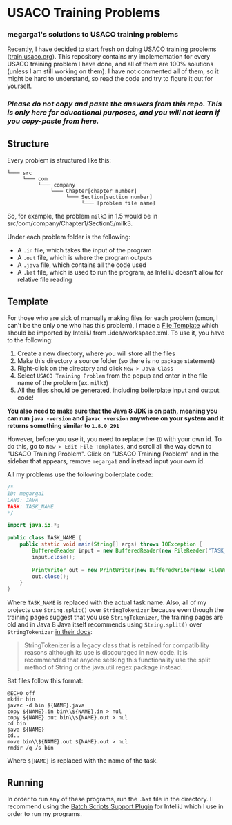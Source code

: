# USACO Training Problems
### megarga1's solutions to USACO training problems

Recently, I have decided to start fresh on doing USACO training problems ([train.usaco.org](https://train.usaco.org/)). 
This repository contains my implementation for every USACO training problem I have done, and all of them are 100%
solutions (unless I am still working on them). I have not commented all of them, so it might be hard to understand,
so read the code and try to figure it out for yourself.

### *Please do not copy and paste the answers from this repo. This is only here for educational purposes, and you will not learn if you copy-paste from here.*

## Structure

Every problem is structured like this:
```text
└─── src
     └─── com
          └─── company
              └─── Chapter[chapter number]
                   └─── Section[section number]
                        └─── [problem file name]
```
So, for example, the problem `milk3` in 1.5 would be in src/com/company/Chapter1/Section5/milk3.

Under each problem folder is the following:
- A `.in` file, which takes the input of the program
- A `.out` file, which is where the program outputs
- A `.java` file, which contains all the code used
- A `.bat` file, which is used to run the program, as IntelliJ doesn't allow for relative file reading

## Template

For those who are sick of manually making files for each problem (cmon, I can't be the only one who has this problem), 
I made a [File Template](https://www.jetbrains.com/help/idea/using-file-and-code-templates.html) which should be 
imported by IntelliJ from .idea/workspace.xml. To use it, you have to the following:
1. Create a new directory, where you will store all the files
2. Make this directory a source folder (so there is no `package` statement)
3. Right-click on the directory and click `New > Java Class`
4. Select `USACO Training Problem` from the popup and enter in the file name of the problem (ex. `milk3`)
5. All the files should be generated, including boilerplate input and output code!

**You also need to make sure that the Java 8 JDK is on path, meaning you can run `java -version` and `javac -version`
anywhere on your system and it returns something similar to `1.8.0_291`**

However, before you use it, you need to replace the `ID` with your own id. To do this, go to `New > Edit File
Templates`, and scroll all the way down to "USACO Training Problem". Click on "USACO Training Problem" and in the 
sidebar that appears, remove `megarga1` and instead input your own id.

All my problems use the following boilerplate code:
```java
/*
ID: megarga1
LANG: JAVA
TASK: TASK_NAME
*/

import java.io.*;

public class TASK_NAME {
    public static void main(String[] args) throws IOException {
        BufferedReader input = new BufferedReader(new FileReader("TASK_NAME.in"));
        input.close();
        
        PrintWriter out = new PrintWriter(new BufferedWriter(new FileWriter("TASK_NAME.out")));
        out.close();
    }
}
```
Where `TASK_NAME` is replaced with the actual task name. Also, all of my projects use `String.split()` over 
`StringTokenizer` because even though the training pages suggest that you use `StringTokenizer`, the training pages are
old and in Java 8 Java itself recommends using `String.split()` over `StringTokenizer`
[in their docs](https://docs.oracle.com/javase/8/docs/api/java/util/StringTokenizer.html):
> StringTokenizer is a legacy class that is retained for compatibility reasons although its use is discouraged in new 
> code. It is recommended that anyone seeking this functionality use the split method of String or the 
> java.util.regex package instead.


Bat files follow this format:
```
@ECHO off
mkdir bin
javac -d bin ${NAME}.java
copy ${NAME}.in bin\\${NAME}.in > nul
copy ${NAME}.out bin\\${NAME}.out > nul
cd bin
java ${NAME}
cd..
move bin\\${NAME}.out ${NAME}.out > nul
rmdir /q /s bin
```
Where `${NAME}` is replaced with the name of the task.

## Running

In order to run any of these programs, run the `.bat` file in the directory. I recommend using the [Batch Scripts 
Support Plugin](https://plugins.jetbrains.com/plugin/265-batch-scripts-support) for IntelliJ which I use in order to run
my programs. 
